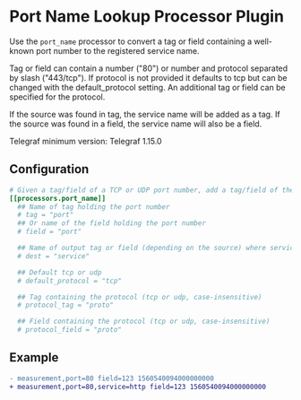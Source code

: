 # Port Name Lookup Processor Plugin

Use the `port_name` processor to convert a tag or field containing a well-known port number to the registered service name.

Tag or field can contain a number ("80") or number and protocol separated by slash ("443/tcp"). If protocol is not provided it defaults to tcp but can be changed with the default_protocol setting. An additional tag or field can be specified for the protocol.

If the source was found in tag, the service name will be added as a tag. If the source was found in a field, the service name will also be a field.

Telegraf minimum version: Telegraf 1.15.0

## Configuration

```toml @sample.conf
# Given a tag/field of a TCP or UDP port number, add a tag/field of the service name looked up in the system services file
[[processors.port_name]]
  ## Name of tag holding the port number
  # tag = "port"
  ## Or name of the field holding the port number
  # field = "port"

  ## Name of output tag or field (depending on the source) where service name will be added
  # dest = "service"

  ## Default tcp or udp
  # default_protocol = "tcp"

  ## Tag containing the protocol (tcp or udp, case-insensitive)
  # protocol_tag = "proto"

  ## Field containing the protocol (tcp or udp, case-insensitive)
  # protocol_field = "proto"
```

## Example

```diff
- measurement,port=80 field=123 1560540094000000000
+ measurement,port=80,service=http field=123 1560540094000000000
```
